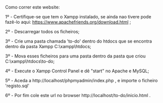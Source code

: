 Como correr este website:

1º - Certifique-se que tem o Xampp instalado, se ainda nao tivere pode fazê-lo aqui: https://www.apachefriends.org/download.html ; <p>
2º - Descarregar todos os ficheiros; <p>
3º - Crie uma pasta chamada 'to-do' dentro do htdocs que se encontra dentro da pasta Xampp C:\xampp\htdocs; <p>
3º - Mova esses ficheiros para uma pasta dentro da pasta que criou C:\xampp\htdocs\to-do; <p>
4º - Execute o Xampp Control Panel e dê "start" no Apache e MySQL; <p>
5º - Aceda a http://localhost/phpmyadmin/index.php , e importe o ficheiro 'registo.sql'<p>
6º - Por fim cole este url no browser http://localhost/to-do/inicio.html . <p>
